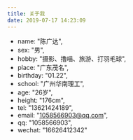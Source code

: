 ```yaml
---
title: 关于我
date: 2019-07-17 14:23:09
---
```

- name: "陈广达",
- sex: "男",
- hobby: "摄影、撸喵、旅游、打羽毛球",
- place: "广东茂名",
- birthday: "01.22",
- school: "广州华南理工",
- age: "26岁",
- height: "176cm",
- tel: "13621424189",
- email: "1058566903@qq.com",
- qq: "1058566903",
- wechat: "16626412342"